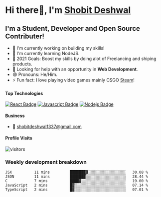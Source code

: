 # Hi there👋, I'm [Shobit Deshwal](https://shobitdeshwal.netlify.app/)

## I'm a Student, Developer and Open Source Contributer!

- 🔭 I'm currently working on building my skills!
- 🌱 I'm currently learning NodeJS.
- 🥅 2021 Goals: Boost my skills by doing alot of Freelancing and shiping products.
- 🤔 Looking for help with an opportunity in **Web Development**.
- 😄 Pronouns: He/Him.
- ⚡ Fun fact: I love playing video games mainly CSGO [Steam](https://steamcommunity.com/id/shobit1337/)!

<!-- ### Latest Blog Posts -->

<!-- BLOG-POST-LIST:START -->
<!-- BLOG-POST-LIST:END -->

#### Top Technologies

<!-- TODO: Make technologies links takes you to repositories -->

[![React Badge](https://img.shields.io/badge/-React-61DBFB?style=for-the-badge&labelColor=black&logo=react&logoColor=61DBFB)](#) [![Javascript Badge](https://img.shields.io/badge/-Javascript-F0DB4F?style=for-the-badge&labelColor=black&logo=javascript&logoColor=F0DB4F)](#) [![Nodejs Badge](https://img.shields.io/badge/-Nodejs-3C873A?style=for-the-badge&labelColor=black&logo=node.js&logoColor=3C873A)](#)

#### Business

- :email: shobitdeshwal1337@gmail.com

#### Profile Visits

![visitors](https://visitor-badge.glitch.me/badge?page_id=shobit1337.shobit1337)

### Weekly development breakdown

<!--START_SECTION:waka-->
```text
JSX          11 mins         ███████▓░░░░░░░░░░░░░░░░░   30.08 % 
JSON         11 mins         ███████░░░░░░░░░░░░░░░░░░   28.44 % 
C            7 mins          ████▓░░░░░░░░░░░░░░░░░░░░   19.00 % 
JavaScript   2 mins          █▓░░░░░░░░░░░░░░░░░░░░░░░   07.14 % 
TypeScript   2 mins          █▓░░░░░░░░░░░░░░░░░░░░░░░   07.01 % 
```
<!--END_SECTION:waka-->
